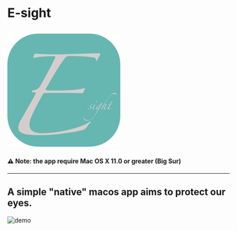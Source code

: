 # E-sight

## ![logo](https://github.com/jeffersonchen-tw/esight/blob/main/Esight/Assets.xcassets/AppIcon.appiconset/icon_256x256.png)

#### ⚠️ **Note**: the app require Mac OS X 11.0 or greater (Big Sur)

---

## A simple "native" macos app aims to protect our eyes.

![demo](https://github.com/jeffersonchen-tw/esight/blob/main/esight.gif)
